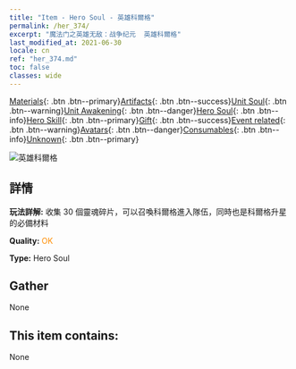 ```yaml
---
title: "Item - Hero Soul - 英雄科爾格"
permalink: /her_374/
excerpt: "魔法门之英雄无敌：战争纪元  英雄科爾格"
last_modified_at: 2021-06-30
locale: cn
ref: "her_374.md"
toc: false
classes: wide
---
```

 [Materials](/ItemsCN/){: .btn .btn--primary}[Artifacts](/ItemsCN/Artifacts/){: .btn .btn--success}[Unit Soul](/ItemsCN/UnitSoul/){: .btn .btn--warning}[Unit Awakening](/ItemsCN/UnitAwakening/){: .btn .btn--danger}[Hero Soul](/ItemsCN/HeroSoul/){: .btn .btn--info}[Hero Skill](/ItemsCN/HeroSkill/){: .btn .btn--primary}[Gift](/ItemsCN/Gift/){: .btn .btn--success}[Event related](/ItemsCN/Events/){: .btn .btn--warning}[Avatars](/ItemsCN/Avatars/){: .btn .btn--danger}[Consumables](/ItemsCN/Consumables/){: .btn .btn--info}[Unknown](/ItemsCN/Unknown/){: .btn .btn--primary}

 ![英雄科爾格](/images/h/h_Kilgor.jpg)

## 詳情
 **玩法詳解:** 收集 30 個靈魂碎片，可以召喚科爾格進入隊伍，同時也是科爾格升星的必備材料

 **Quality:** <span style="color: #FF8C00">OK</span>

 **Type:** Hero Soul

## Gather

  None

## This item contains:

  None

